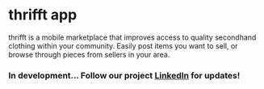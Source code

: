 <h1> thrifft app </h1>
thrifft is a mobile marketplace that improves access to quality secondhand clothing within your community. Easily post items you want to sell, or browse through pieces from sellers in your area.
<h3> In development... Follow our project <a href = https://www.linkedin.com/company/thrifft/>LinkedIn</a> for updates!</h3>
